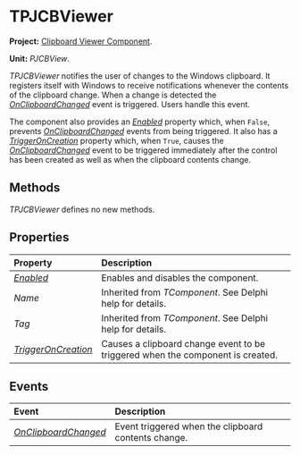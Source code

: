 <a href='Hidden comment: 
$Rev$
$Date$
'></a>

# TPJCBViewer #

**Project:** [Clipboard Viewer Component](ClipboardViewerComponent.md).

**Unit:** _PJCBView_.

_TPJCBViewer_ notifies the user of changes to the Windows clipboard. It registers itself with Windows to receive notifications whenever the contents of the clipboard change. When a change is detected the _[OnClipboardChanged](TPJCBViewerOnClipboardChanged.md)_ event is triggered. Users handle this event.

The component also provides an _[Enabled](TPJCBViewerEnabled.md)_ property which, when `False`, prevents _[OnClipboardChanged](TPJCBViewerOnClipboardChanged.md)_ events from being triggered. It also has a _[TriggerOnCreation](TPJCBViewerTriggerOnCreation.md)_ property which, when `True`, causes the _[OnClipboardChanged](TPJCBViewerOnClipboardChanged.md)_ event to be triggered immediately after the control has been created as well as when the clipboard contents change.

## Methods ##

_TPJCBViewer_ defines no new methods.

## Properties ##

| **Property** | **Description** |
|:-------------|:----------------|
| _[Enabled](TPJCBViewerEnabled.md)_ | Enables and disables the component. |
| _Name_ | Inherited from _TComponent_. See Delphi help for details. |
| _Tag_ | Inherited from _TComponent_. See Delphi help for details. |
| _[TriggerOnCreation](TPJCBViewerTriggerOnCreation.md)_ | Causes a clipboard change event to be triggered when the component is created. |

## Events ##

| **Event** | **Description** |
|:----------|:----------------|
| _[OnClipboardChanged](TPJCBViewerOnClipboardChanged.md)_ | Event triggered when the clipboard contents change. |